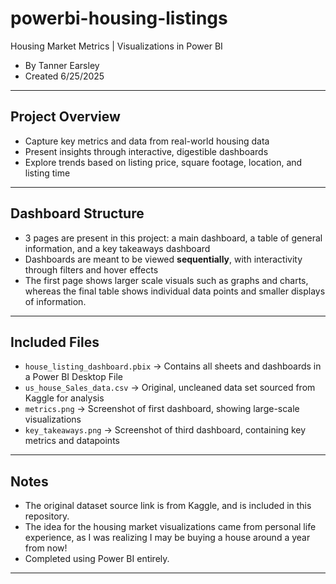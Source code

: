 # powerbi-housing-listings
Housing Market Metrics | Visualizations in Power BI
- By Tanner Earsley
- Created 6/25/2025

---

## Project Overview
- Capture key metrics and data from real-world housing data  
- Present insights through interactive, digestible dashboards 
- Explore trends based on listing price, square footage, location, and listing time

---

## Dashboard Structure
- 3 pages are present in this project: a main dashboard, a table of general information, and a key takeaways dashboard
- Dashboards are meant to be viewed **sequentially**, with interactivity through filters and hover effects  
- The first page shows larger scale visuals such as graphs and charts, whereas the final table shows individual data points and smaller displays of information.

---

## Included Files
- `house_listing_dashboard.pbix` → Contains all sheets and dashboards in a Power BI Desktop File
- `us_house_Sales_data.csv` → Original, uncleaned data set sourced from Kaggle for analysis
- `metrics.png` → Screenshot of first dashboard, showing large-scale visualizations
- `key_takeaways.png` → Screenshot of third dashboard, containing key metrics and datapoints

---

## Notes
- The original dataset source link is from Kaggle, and is included in this repository. 
- The idea for the housing market visualizations came from personal life experience, as I was realizing I may be buying a house around a year from now!
- Completed using Power BI entirely.

---
